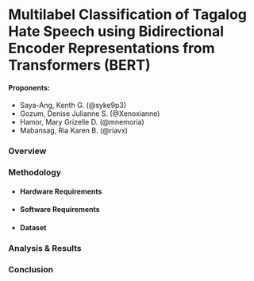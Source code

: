 # Multilabel Classification of Tagalog Hate Speech using Bidirectional Encoder Representations from Transformers (BERT)

#### Proponents: 
- Saya-Ang, Kenth G. (@syke9p3)
- Gozum, Denise Julianne S. (@Xenoxianne)
- Hamor, Mary Grizelle D. (@mnemoria)
- Mabansag, Ria Karen B. (@riavx)

### Overview


### Methodology
 - #### Hardware Requirements
 - #### Software Requirements
 - #### Dataset
### Analysis & Results
### Conclusion
